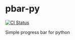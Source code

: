 # pbar-py
[![CI Status][ci-status-img]](https://github.com/luiarthur/pbar-py/actions)

Simple progress bar for python

[ci-status-img]: https://github.com/luiarthur/pbar-py/workflows/CI/badge.svg
